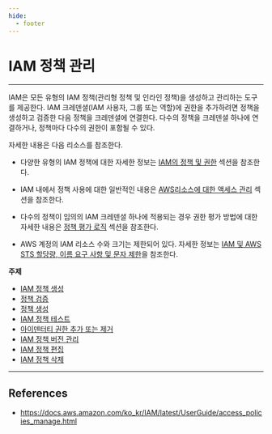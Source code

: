 ```yaml
---
hide:
  - footer
---
```


# IAM 정책 관리

---

IAM은 모든 유형의 IAM 정책(관리형 정책 및 인라인 정책)을 생성하고 관리하는 도구를 제공한다. IAM 크레덴셜(IAM 사용자, 그룹 또는 역할)에 권한을 추가하려면 정책을 생성하고 검증한 다음 정책을 크레덴셜에 연결한다. 다수의 정책을 크레덴셜 하나에 연결하거나, 정책마다 다수의 권한이 포함될 수 있다.

자세한 내용은 다음 리소스를 참조한다.

- 다양한 유형의 IAM 정책에 대한 자세한 정보는 [IAM의 정책 및 권한](https://docs.aws.amazon.com/ko_kr/IAM/latest/UserGuide/access_policies.html) 섹션을 참조한다.

- IAM 내에서 정책 사용에 대한 일반적인 내용은 [AWS리소스에 대한 액세스 관리](https://docs.aws.amazon.com/ko_kr/IAM/latest/UserGuide/access.html) 섹션을 참조한다.

- 다수의 정책이 임의의 IAM 크레덴셜 하나에 적용되는 경우 권한 평가 방법에 대한 자세한 내용은 [정책 평가 로직](https://docs.aws.amazon.com/ko_kr/IAM/latest/UserGuide/reference_policies_evaluation-logic.html) 섹션을 참조한다.

- AWS 계정의 IAM 리소스 수와 크기는 제한되어 있다. 자세한 정보는 [IAM 및 AWS STS 할당량, 이름 요구 사항 및 문자 제한](https://docs.aws.amazon.com/ko_kr/IAM/latest/UserGuide/reference_iam-quotas.html)을 참조한다.

**주제**

- [IAM 정책 생성](https://docs.aws.amazon.com/ko_kr/IAM/latest/UserGuide/access_policies_create.html)
- [정책 검증](https://docs.aws.amazon.com/ko_kr/IAM/latest/UserGuide/access_policies_policy-validator.html)
- [정책 생성](https://docs.aws.amazon.com/ko_kr/IAM/latest/UserGuide/access_policies_generate-policy.html)
- [IAM 정책 테스트](https://docs.aws.amazon.com/ko_kr/IAM/latest/UserGuide/access_policies_testing-policies.html)
- [아이덴터티 권한 추가 또는 제거](https://docs.aws.amazon.com/ko_kr/IAM/latest/UserGuide/access_policies_manage-attach-detach.html)
- [IAM 정책 버전 관리](https://docs.aws.amazon.com/ko_kr/IAM/latest/UserGuide/access_policies_managed-versioning.html)
- [IAM 정책 편집](https://docs.aws.amazon.com/ko_kr/IAM/latest/UserGuide/access_policies_manage-edit.html)
- [IAM 정책 삭제](https://docs.aws.amazon.com/ko_kr/IAM/latest/UserGuide/access_policies_manage-delete.html)

---

## References

- <https://docs.aws.amazon.com/ko_kr/IAM/latest/UserGuide/access_policies_manage.html>
